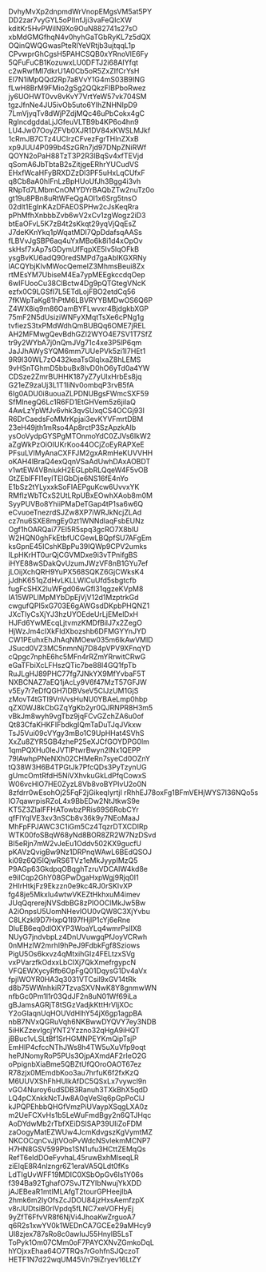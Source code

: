 DvhyMvXp2dnpmdWrVnopEMgsVM5at5PY
DD2zar7vyGYL5oPIInfJji3vaFeQIcXW
kditKr5HvPWiIN9Xo9OuN882741s27sO
xbMdGMGfhqN4v0hyhGaTGbRyKL7z5dQX
OQinQWQGwasPteRlYeVRtjb3ujtqqL1p
CPvwprGhCgsH5PAHCSQB0xYRnoVlE6Fy
5QFuFuCB1KozuwxLU0DFTJ2i68AIYfqt
c2wRwfMI7dkrU1A0Cb5oR5ZxZIfCrYsH
El7N1iMpQQd2Rp7a8VvY1G4mS03B9ING
fLwH8BrM9FMio2gSg2QQkzFIBPboRwez
jy6UOHWT0vv8vKvY7VrtYeW57vk704SM
tgzJfnNe4JU5ivOb5uto6YIhZNHNIpD9
7LmVjyqTv8dWjPZdjMQc46uPbCokx4gC
RgIncdgddaLjJGfeuVLTB9b4KP6o4hn9
LU4Jw07OoyZFVb0XJR1DV84xKWSLMJkf
1cRmJB7CTz4UClrzCFvezFgrTHlnZXxB
xp9JUU4P099b4SzGRn7jd97DNpZNiRWf
QOYN2oPaH88TzT3P2R3lBqSv4xfTEVjd
qSomA6JbTbtaB2sZitjgeERhrYUCudVS
EHxfWcaHFyBRXDZzDl3PF5uHxLqCUfxF
q8Cb8aA0hIFnLzBpHUoUfJh3Bgg4i3vh
RNpTd7LMbmCnOMYDYrBAQbZTw2nuTz0o
gt19u8PBn8uRtWFeQgAOl1x6Srg5tnsO
02dlt1EgInKAzDFAEOSPHw2cJsKeqRra
pPhMfhXnbbbZvb6wV2xCv1zgWogz2iD3
btEaOFvL5K7zB4t2sKkqt29yqVjQqEsZ
J7deKKnYkq1pWqatMDl7QpDdafsqAASs
fLBVvJgSBP6aq4uYxMBo6k8i1d4xOpOv
skHsf7xAp7sGDymUfFqpXE5Iv5lqOFkB
ysgBvKU6adQ90redSMPd7gaAbIKGXRNy
lACQYbjKIvMWocQemeIZ3MhmsBeui8Zx
rtMEsYM7UbiseM4Ea7ypMEEgkccdqOep
6wIFUooCu38ClBctw4Dg9pQTGtegVNcK
ezfx0C9LGSfI7L5ETdLojFBO2etdCq56
7fKWpTaKg81hPtM6LBVRYYBMDwOS6Q6P
Z4WX8iq9m86OamBYFLwvxr4BjdgkbXGP
75mF2N5dUsiziWNFyXMqtTsXe6cPNg1g
tvfiezS3txPMdWdhQmBUBQq6OME7jREL
AH2MFMwgQevBdhGZI2WYO4E7SV1T7SfZ
tr9y2WYbA7j0nQmJVg71c4xe3P5lP6qm
JaJJhAWySYQM6mm7UUePVk5zi1I7HEt1
9R9I30WL7zO432keaTsGlqIxaZ8hLEMS
9vHSnTGhmD5bbuBx8lvD0hO6yTd0a4YW
CDSze2ZmrBUHHK187yZ7yUlxHrbEs8jq
G21eZ9zaUj3L1T1IiNv0ombqP3rvB5fA
6Ig0ADU0i8uouaZLPDNUBgsFWmcSXF59
SfMInegQ6Lc1R6FD1EtGHVem5z6jiIaQ
4AwLzYpWfJv6vhk3qvSUxqCS4OCGj93l
R6DrCaedsFoMMrKpjai3evKYVFmrtDBM
23eH49jth1mRso4Ap8rctP3SzApzkAIb
ysOoVydpGYSPgMTOnmoYdC0ZJVs6IkW2
aZgWkPzOiOIUKrKoo44OCjZoEyRAPXeE
PFsuLVIMyAnaCXFFJM2gxARmHeKUVVHH
oKAH4lBraQ4exQqnVSaAdUwhDAxAOBDT
v1wtEW4VBniukH2EGLpbRLQqeW4F5vOB
GtZEbIFFl1eylTElGbDje6NS16fE4nYo
E1bSz2tYLyxxkSoFIAEPguKcw6UvvxYK
RMfIzWbTCxS2UtLRpUBxEOwhXAob8m0M
SyyPUVBo8YhiiPMaDeTGap4tP1sa6w6Q
eCvuoeTnezrdSJZw8XP7iWRJkNcjZLAd
cz7nu6SXE8mgEy0zt1WNNdlaqFsbEUNz
Ogf1hOARQai77EI5R5spq3gcRO7X8blU
W2HQN0ghFkEtbfUCGewLBQpfSU7AFgEm
ksGpnE45ICshKBpPu39IQWp9CPV2umks
ILpHKrHT0urQjCGVMDxe9i3vTPnifgBS
iHYE88wSDakQvUzumJWzVF8nB1GYu7ef
jLOijXchQRH9YuPX568SQKZ6GjCWksK4
jJdhK651qZdHvLKLLWlCuUfd5sbgtcfb
fugFcSHX2luWFgd06wGfI31qgzeKVpM8
IA15WPLIMpMYbDpEjVjV12d1MzptrkGd
cwgufQPI5xG703E6gAWGsdDKpbPHQNZ1
JXcTlyCsXjYJ3hzUYOEdeUrLjEMelDxH
HJFd6YwMEcqLjtvmzKMDfBilJ7x2ZegO
HjWzJm4cIXkFldXbozshb6DFMGYYnJYD
CW1PEuhxEhJhAqNMOew035m6lkAwVMlD
JSucd0VZ3MC5nmnNj7D84pVPV9XFnqYD
cQpgc7nphE6hc5MFn4rRZmYRrwitCRwG
eGaTFbiXcLFHszQTic7be88I4GQ1fpTb
RuJLgHJ89PHC77fg7JNkYX9MfYvbaF5T
NXBCNAZ7aEQ1jAcLy9V6f47MzT57GFJW
v5Ey7r7eDfQGH7iDBVseV5ClJzUM1GjS
zMovT4tGTI9VnVvsHuNU0YBAeLmp0hbp
qZX0WJ8kCbGZqYgKb2yr0QJRNPR8H3m5
vBkJm8wyh9vgTbz9jqFCvGZchZA6u0of
Qt83CfaKHKFIFbdkgIQmTaDuTJqJVkxw
TsJ5Vui09cVYgy3mBo1C9UpHHat4SVhS
XxZu8ZYR5GB4zheP25eXJCfGOYDPG0lm
1qmPQXHu0IeJVTlPtwrBwyn2lNx1QEPP
79IAwhpPNeNXh02CHMeRn7syeCd0OZnY
tQ38W3H6B4TPGtJk7PfcQDs3PyTzynUG
gUmcOmtRfdH5NiVXhvkuGkLdPfqCowxS
W06vcHlO7HE0ZyzL8Vb8voBYPIvU2o0N
8zfdrr0wEsohOj25FqF2jGikeqIyrtjI
rRhhEJ78oxFg1BFmVEHjWYS7I36NQo5s
IO7qawrpisRZoL4x9BbEDw2NtJtkwS9e
KT5Z3ZlaIFFHATowbzPRis69S6RobCYr
qfFlYqIVE3xv3nSCb8v36k9y7NEoMaaJ
MhFpFPJAWC3C1iGm5Cz4TqzrDTXCDIRp
WTK00foSBqW68yNd8BOR8ZR2W7NzDSvd
BI5eRjn7mW2vJeEu1Oddv502KX9gucfU
pKAVzQvigBw9Nz1DRPnqWAwL6BEdQSOJ
ki09z6Ql5lQjwRS6TVz1eMkJyypIMzQ5
P9AGp63GkdpqOBqghTzruVDCAIW4kd8e
e9iICqp2GhY08GPwDgaHxpWgj9Rjq0I1
2HIrHtkjFz9Ekzzn0e9kc4RJ0rSKIvXP
fg48je5MkxIu4wtwVKEZtHkhxuM4imev
JUqQqrerejNVSdbBG8zPIOOClMkJw5Bw
A2iOnpsU5UomNHevIOU0vQW8C3XjYvbu
C8LKzkl9D7HxpQ1I97fHjIP1cYj6eRne
DluEB6eq0dlOXYP3WoaYLq4wmrPslIX8
NUyG7jndvbpLz4DnUVuwgqPfJoyVCRwh
0nMHzlW2mrhl9hPeJ9FdbkFgf8Sziows
PigU5Os6kxvz4qMtxihGIz4FELtzxSVg
vxPVarzfkOdxxLbCIXj7QkXmefrgypcN
VFQEWXycyRfb6OpFgQ01DqysG1Dv4aVx
fpjIWOYR0HA3q3031VTCsil9xGV14tRk
d8b75WWnhkiR7TzvaSXVNwK8Y8gnmwWN
nfbGc0Pm1l1r03QdJF2n8uN01Wf69iLa
gBJamsAGRjT8tSGzVadjkKttHrVljXOc
Y2oGlaqnUqHOUVdHlhY54jX6gp1agpBA
nbB7NVxQGRuVqh6NKBwwDYQVY7ey3NDB
5iHKZzevIgcjYNT2Yzzno32qHgA9iHQT
jBBuc1vLSLtBf1SrHGMNPEYKmQipTsjP
EmHIP4cfccNThJWs8h4TW5uXuVfp9oqt
hePJNomyRoP5PUs3OjpAXmdAF2rIeO2G
oPpignbXiaBme5QBZtUfQOroOAOT67ez
R78zjx0MEmdbKoo3au7hrfuK6f2fxKzQ
M6UUVXShFhHUlkAfDC5QSxLx7vywcl9n
vGO4Nuroy6udSDB3Ranuh3TXkBhX5qdD
LQ4pCXnkkNcTJw8A0qVeSlq6pGpPoClJ
kJPQPEhbbQHGfVmzPiUVaypXSqgLXA0z
m2UeFCXvHs1b5LeWuFmdBgy2n6QTJHqc
AoDYdwMb2rTbfXEiDSlSAP39UIiZoFDM
zaOogyMatEZWUw4JcmKdvgszKgVymtMZ
NKCOCqnCvJjtVOoPvWdcNSvlekmMCNP7
H7HN8GSV599Pbs1SN1ufu3HCttZEMqQs
RefT6eIdDOeFyvhaL45ruwBxhMlseqLR
ziElqE8R4nlzngr6Z1eraVA5QLdt0fKs
LdTIgUvWFF19MDIC0XSbOpGv6Is1Y06s
f394Ba92TghafO7SvJTZYIbNwujYkXDD
jAJEBeaR1mtIMLAfgT2tourGPHeejIbA
2hmk6m2IyOfsZcJDOU84jzHxsAemfzpX
v8rJUDtsiB0rIVpdq5fLNC7xeVOFHyEj
9yZfT6FfvVR8f6NjVi4JhoaKwZrguoA7
q6R2s1xwYV0k1WEDnCA7GCEe29aMHcy9
Ul8zjex787sRo8c0awIuJ55HnylB5LsT
ToPyk1Om07CMm0oF7PAYCXNvZGmkoDqL
hYOjxxEhaa64O7TRQs7rGohfnSJQczoT
HETF1N7d22wqUM45Vn79iZryev16LtZY
